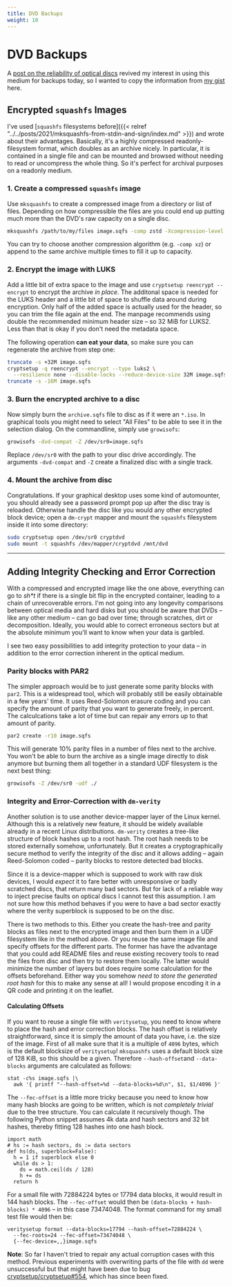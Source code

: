 ```yaml
---
title: DVD Backups
weight: 10
---
```


# DVD Backups

A [post on the reliability of optical discs](https://blog.ligos.net/2022-04-02/The-Reliability-Of-Optical-Disks.html) revived my interest in using this medium for backups today, so I wanted to copy the information from [my gist](https://gist.github.com/ansemjo/6f1cf9d9b8f7ce8f70813f52c63b74a6) here.

## Encrypted `squashfs` Images

I've used [`squashfs` filesystems before]({{< relref "../../posts/2021/mksquashfs-from-stdin-and-sign/index.md" >}}) and wrote about their advantages. Basically, it's a highly compressed readonly-filesystem format, which doubles as an archive nicely. In particular, it is contained in a single file and can be mounted and browsed without needing to read or uncompress the whole thing. So it's perfect for archival purposes on a readonly medium.

### 1. Create a compressed `squashfs` image

Use `mksquashfs` to create a compressed image from a directory or list of files. Depending on how compressible the files are you could end up putting much more than the DVD's raw capacity on a single disc.

```sh
mksquashfs /path/to/my/files image.sqfs -comp zstd -Xcompression-level 22
```

You can try to choose another compression algorithm (e.g. `-comp xz`) or append to the same archive multiple times to fill it up to capacity.

### 2. Encrypt the image with LUKS

Add a little bit of extra space to the image and use `cryptsetup reencrypt --encrypt` to encrypt the archive *in place*. The additonal space is needed for the LUKS header and a little bit of space to shuffle data around during encryption. Only half of the added space is actually used for the header, so you can trim the file again at the end. The manpage recommends using double the recommended minimum header size – so 32 MiB for LUKS2. Less than that is okay if you don't need the metadata space.

The following operation **can eat your data**, so make sure you can regenerate the archive from step one:

```sh
truncate -s +32M image.sqfs
cryptsetup -q reencrypt --encrypt --type luks2 \
  --resilience none --disable-locks --reduce-device-size 32M image.sqfs
truncate -s -16M image.sqfs
```

### 3. Burn the encrypted archive to a disc

Now simply burn the `archive.sqfs` file to disc as if it were an `*.iso`. In graphical tools you might need to select "All Files" to be able to see it in the selection dialog. On the commandline, simply use `growisofs`:

```sh
growisofs -dvd-compat -Z /dev/sr0=image.sqfs
```

Replace `/dev/sr0` with the path to your disc drive accordingly. The arguments `-dvd-compat` and `-Z` create a finalized disc with a single track.

### 4. Mount the archive from disc

Congratulations. If your graphical desktop uses some kind of automounter, you should already see a password prompt pop up after the disc tray is reloaded. Otherwise handle the disc like you would any other encrypted block device; open a `dm-crypt` mapper and mount the `squashfs` filesystem inside it into some directory:

```sh
sudo cryptsetup open /dev/sr0 cryptdvd
sudo mount -t squashfs /dev/mapper/cryptdvd /mnt/dvd
```

---

## Adding Integrity Checking and Error Correction

With a compressed and encrypted image like the one above, everything can go to *sh\*t* if there is a single bit flip in the encrypted container, leading to a chain of unrecoverable errors. I'm not going into any longevity comparisons between optical media and hard disks but you should be aware that DVDs – like any other medium – can go bad over time; through scratches, dirt or decomposition. Ideally, you would able to correct erroneous sectors but at the absolute minimum you'll want to know when your data is garbled.

I see two easy possibilities to add integrity protection to your data – in addition to the error correction inherent in the optical medium.

### Parity blocks with PAR2

The simpler approach would be to just generate some parity blocks with `par2`. This is a widespread tool, which will probably still be easily obtainable in a few years' time. It uses Reed-Solomon erasure coding and you can specify the amount of parity that you want to generate freely, in percent. The calculcations take a lot of time but can repair any errors up to that amount of parity.

```sh
par2 create -r10 image.sqfs
```

This will generate 10% parity files in a number of files next to the archive. You won't be able to burn the archive as a single image directly to disk anymore but burning them all together in a standard UDF filesystem is the next best thing:

```sh
growisofs -Z /dev/sr0 -udf ./
```

### Integrity and Error-Correction with `dm-verity`

Another solution is to use another device-mapper layer of the Linux kernel. Although this is a relatively new feature, it should be widely available already in a recent Linux distributions. `dm-verity` creates a tree-like structure of block hashes up to a root hash. The root hash needs to be stored externally somehow, unfortunately. But it creates a cryptographically secure method to verify the integrity of the disc and it allows adding – again Reed-Solomon coded – parity blocks to restore detected bad blocks.

Since it is a device-mapper which is supposed to work with raw disk devices, I would *expect* it to fare better with unresponsive or badly scratched discs, that return many bad sectors. But for lack of a reliable way to inject precise faults on optical discs I cannot test this assumption. I am not sure how this method behaves if you were to have a bad sector exactly where the verity superblock is supposed to be on the disc.

There is two methods to this. Either you create the hash-tree and parity blocks as files next to the encrypted image and then burn them in a UDF filesystem like in the method above. Or you reuse the same image file and specify offsets for the different parts. The former has have the advantage that you could add README files and reuse existing recovery tools to read the files from disc and then try to restore them locally. The latter would minimize the number of layers but does require some calculation for the offsets beforehand. Either way you somehow *need to store the generated root hash* for this to make any sense at all! I would propose encoding it in a QR code and printing it on the leaflet.

#### Calculating Offsets

If you want to reuse a single file with `veritysetup`, you need to know where to place the hash and error correction blocks. The hash offset is relatively straightforward, since it is simply the amount of data you have, i.e. the size of the image. First of all make sure that it is a multiple of `4096` bytes, which is the default blocksize of `veritysetup`! `mksquashfs` uses a default block size of 128 KiB, so this should be a given. Therefore `--hash-offset`and `--data-blocks` arguments are calculated as follows:

```
stat -c%s image.sqfs |\
  awk '{ printf "--hash-offset=%d --data-blocks=%d\n", $1, $1/4096 }'
```

The `--fec-offset` is a little more tricky because you need to know how many hash blocks are going to be written, which is not *completely trivial* due to the tree structure. You can calculate it recursively though. The following Python snippet assumes 4k data and hash sectors and 32 bit hashes, thereby fitting 128 hashes into one hash block.

```
import math
# hs := hash sectors, ds := data sectors
def hs(ds, superblock=False):
  h = 1 if superblock else 0
  while ds > 1:
    ds = math.ceil(ds / 128)
    h += ds
  return h
```

For a small file with 72884224 bytes or 17794 data blocks, it would result in 144 hash blocks. The `--fec-offset` would then be `(data-blocks + hash-blocks) * 4096` – in this case 73474048. The format command for my small test file would then be:

```
veritysetup format --data-blocks=17794 --hash-offset=72884224 \
  --fec-roots=24 --fec-offset=73474048 \
  {--fec-device=,,}image.sqfs
```

**Note**: So far I haven't tried to repair any actual corruption cases with this method. Previous experiments with overwriting parts of the file with `dd` were unsuccessful but that might have been due to bug [cryptsetup/cryptsetup#554](https://gitlab.com/cryptsetup/cryptsetup/-/issues/554), which has since been fixed.